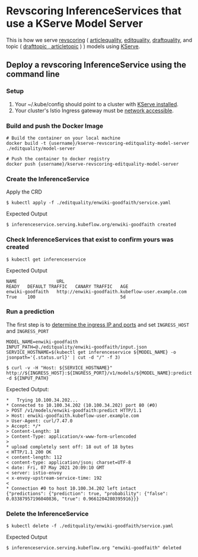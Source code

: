 # Revscoring InferenceServices that use a KServe Model Server

This is how we serve [revscoring](https://github.com/wikimedia/revscoring) ( [articlequality](https://github.com/wikimedia/articlequality), [editquality](https://github.com/wikimedia/editquality), [draftquality](https://github.com/wikimedia/draftquality), and topic ( [drafttopic , articletopic](https://github.com/wikimedia/drafttopic) ) ) models using [KServe](https://github.com/kserve/kserve).

## Deploy a revscoring InferenceService using the command line

### Setup

1. Your ~/.kube/config should point to a cluster with [KServe installed](https://github.com/kserve/kserve#installation).
2. Your cluster's Istio Ingress gateway must be [network accessible](https://istio.io/latest/docs/tasks/traffic-management/ingress/ingress-control/).

### Build and push the Docker Image

```
# Build the container on your local machine
docker build -t {username}/kserve-revscoring-editquality-model-server ./editquality/model-server

# Push the container to docker registry
docker push {username}/kserve-revscoring-editquality-model-server
```

### Create the InferenceService

Apply the CRD

```
$ kubectl apply -f ./editquality/enwiki-goodfaith/service.yaml
```

Expected Output

```
$ inferenceservice.serving.kubeflow.org/enwiki-goodfaith created
```

### Check InferenceServices that exist to confirm yours was created

```
$ kubectl get inferenceservice
```

Expected Output

```
NAME               URL                                                 READY   DEFAULT TRAFFIC   CANARY TRAFFIC   AGE
enwiki-goodfaith   http://enwiki-goodfaith.kubeflow-user.example.com   True    100                                5d
```

### Run a prediction
The first step is to [determine the ingress IP and ports](https://kserve.github.io/website/get_started/first_isvc/#3-determine-the-ingress-ip-and-ports) and set `INGRESS_HOST` and `INGRESS_PORT`

```
MODEL_NAME=enwiki-goodfaith
INPUT_PATH=@./editquality/enwiki-goodfaith/input.json
SERVICE_HOSTNAME=$(kubectl get inferenceservice ${MODEL_NAME} -o jsonpath='{.status.url}' | cut -d "/" -f 3)

$ curl -v -H "Host: ${SERVICE_HOSTNAME}" http://${INGRESS_HOST}:${INGRESS_PORT}/v1/models/${MODEL_NAME}:predict -d ${INPUT_PATH}
```

Expected Output:

```
*   Trying 10.100.34.202...
* Connected to 10.100.34.202 (10.100.34.202) port 80 (#0)
> POST /v1/models/enwiki-goodfaith:predict HTTP/1.1
> Host: enwiki-goodfaith.kubeflow-user.example.com
> User-Agent: curl/7.47.0
> Accept: */*
> Content-Length: 18
> Content-Type: application/x-www-form-urlencoded
>
* upload completely sent off: 18 out of 18 bytes
< HTTP/1.1 200 OK
< content-length: 112
< content-type: application/json; charset=UTF-8
< date: Fri, 07 May 2021 20:09:10 GMT
< server: istio-envoy
< x-envoy-upstream-service-time: 192
<
* Connection #0 to host 10.100.34.202 left intact
{"predictions": {"prediction": true, "probability": {"false": 0.03387957196040836, "true": 0.9661204280395916}}}
```

### Delete the InferenceService

```
$ kubectl delete -f ./editquality/enwiki-goodfaith/service.yaml
```

Expected Output

```
$ inferenceservice.serving.kubeflow.org "enwiki-goodfaith" deleted
```